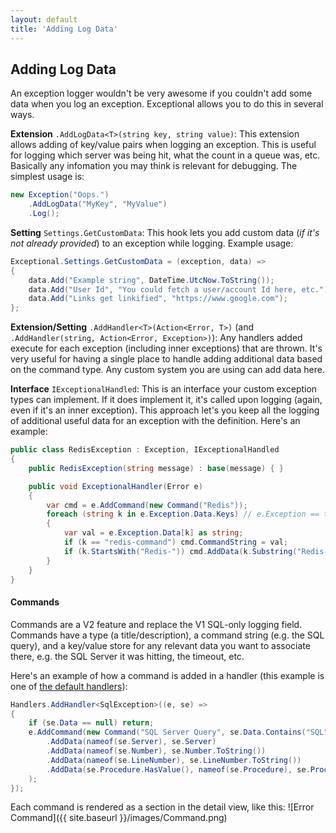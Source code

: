 ```yaml
---
layout: default
title: 'Adding Log Data'
---
```

## Adding Log Data

An exception logger wouldn't be very awesome if you couldn't add some data when you log an exception. Exceptional allows you to do this in several ways.

**Extension** `.AddLogData<T>(string key, string value)`: This extension allows adding of key/value pairs when logging an exception. This is useful for logging which server was being hit, what the count in a queue was, etc. Basically any infomation you may think is relevant for debugging. The simplest usage is:
```c#
new Exception("Oops.")
    .AddLogData("MyKey", "MyValue")
    .Log();
```

**Setting** `Settings.GetCustomData`: This hook lets you add custom data (*if it's not already provided*) to an exception while logging. Example usage:
```c#
Exceptional.Settings.GetCustomData = (exception, data) =>
{
    data.Add("Example string", DateTime.UtcNow.ToString());
    data.Add("User Id", "You could fetch a user/account Id here, etc.");
    data.Add("Links get linkified", "https://www.google.com");
};
```

**Extension/Setting** `.AddHandler<T>(Action<Error, T>)` (and `.AddHandler(string, Action<Error, Exception>)`): Any handlers added execute for each exception (including inner exceptions) that are thrown. It's very useful for having a single place to handle adding additional data based on the command type. Any custom system you are using can add data here.

**Interface** `IExceptionalHandled`: This is an interface your custom exception types can implement. If it does implement it, it's called upon logging (again, even if it's an inner exception). This approach let's you keep all the logging of additional useful data for an exception with the definition. Here's an example:
```c#
public class RedisException : Exception, IExceptionalHandled
{
    public RedisException(string message) : base(message) { }

    public void ExceptionalHandler(Error e)
    {
        var cmd = e.AddCommand(new Command("Redis"));
        foreach (string k in e.Exception.Data.Keys) // e.Exception == this
        {
            var val = e.Exception.Data[k] as string;
            if (k == "redis-command") cmd.CommandString = val;
            if (k.StartsWith("Redis-")) cmd.AddData(k.Substring("Redis-".Length), val);
        }
    }
}
```

#### Commands

Commands are a V2 feature and replace the V1 SQL-only logging field. Commands have a type (a title/description), a command string (e.g. the SQL query), and a key/value store for any relevant data you want to associate there, e.g. the SQL Server it was hitting, the timeout, etc.

Here's an example of how a command is added in a handler (this example is one of [the default handlers](https://github.com/NickCraver/StackExchange.Exceptional/blob/main/src/StackExchange.Exceptional.Shared/Extensions.Handlers.cs)):

```c#
Handlers.AddHandler<SqlException>((e, se) =>
{
    if (se.Data == null) return;
    e.AddCommand(new Command("SQL Server Query", se.Data.Contains("SQL") ? se.Data["SQL"] as string : null)
        .AddData(nameof(se.Server), se.Server)
        .AddData(nameof(se.Number), se.Number.ToString())
        .AddData(nameof(se.LineNumber), se.LineNumber.ToString())
        .AddData(se.Procedure.HasValue(), nameof(se.Procedure), se.Procedure)
    );
});
```

Each command is rendered as a section in the detail view, like this:
![Error Command]({{ site.baseurl }}/images/Command.png)